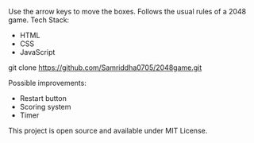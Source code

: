 Use the arrow keys to move the boxes. Follows the usual rules of a 2048 game.
Tech Stack:
- HTML
- CSS
- JavaScript

git clone https://github.com/Samriddha0705/2048game.git

Possible improvements:
- Restart button
- Scoring system
- Timer

This project is open source and available under MIT License.

